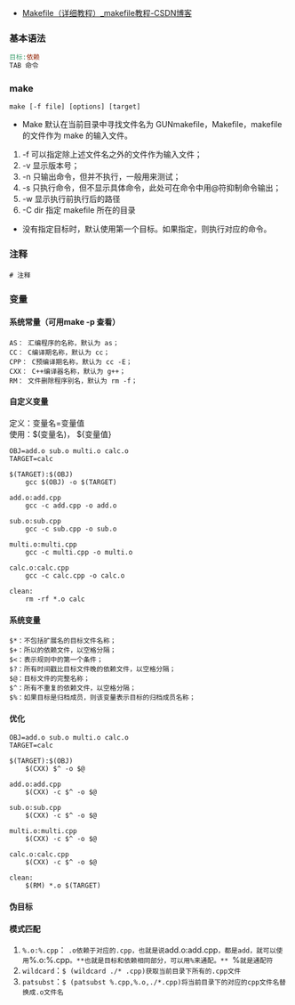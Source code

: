 - [Makefile（详细教程）_makefile教程-CSDN博客](https://blog.csdn.net/weixin_45604295/article/details/134283631?utm_medium=distribute.pc_relevant.none-task-blog-2~default~baidujs_utm_term~default-0-134283631-blog-123187908.235^v43^pc_blog_bottom_relevance_base8&spm=1001.2101.3001.4242.1&utm_relevant_index=3)
### 基本语法
~~~makefile
目标:依赖  
TAB 命令
~~~
### make
`make [-f file] [options] [target]`
- Make 默认在当前目录中寻找文件名为 GUNmakefile，Makefile，makefile 的文件作为 make 的输入文件。
1. -f 可以指定除上述文件名之外的文件作为输入文件；
2. -v 显示版本号；
3. -n 只输出命令，但并不执行，一般用来测试；
4. -s 只执行命令，但不显示具体命令，此处可在命令中用@符抑制命令输出；
5. -w 显示执行前执行后的路径
6. -C dir 指定 makefile 所在的目录
- 没有指定目标时，默认使用第一个目标。如果指定，则执行对应的命令。
### 注释
`# 注释`

### 变量
#### 系统常量（可用make -p 查看）
~~~
AS： 汇编程序的名称，默认为 as；  
CC： C编译期名称，默认为 cc；  
CPP： C预编译期名称，默认为 cc -E；  
CXX： C++编译器名称，默认为 g++；  
RM： 文件删除程序别名，默认为 rm -f；
~~~
#### 自定义变量
定义：变量名=变量值  
使用：$(变量名)， ${变量值}
~~~
OBJ=add.o sub.o multi.o calc.o
TARGET=calc

$(TARGET):$(OBJ)
	gcc $(OBJ) -o $(TARGET)

add.o:add.cpp
	gcc -c add.cpp -o add.o

sub.o:sub.cpp
	gcc -c sub.cpp -o sub.o

multi.o:multi.cpp
	gcc -c multi.cpp -o multi.o

calc.o:calc.cpp
	gcc -c calc.cpp -o calc.o

clean:
	rm -rf *.o calc
~~~
#### 系统变量
~~~
$*：不包括扩展名的目标文件名称；
$+：所以的依赖文件，以空格分隔；
$<：表示规则中的第一个条件；
$?：所有时间戳比目标文件晚的依赖文件，以空格分隔；
$@：目标文件的完整名称；
$^：所有不重复的依赖文件，以空格分隔；
$%：如果目标是归档成员，则该变量表示目标的归档成员名称；
~~~
#### 优化
~~~
OBJ=add.o sub.o multi.o calc.o
TARGET=calc

$(TARGET):$(OBJ)
	$(CXX) $^ -o $@
	
add.o:add.cpp
	$(CXX) -c $^ -o $@

sub.o:sub.cpp
	$(CXX) -c $^ -o $@

multi.o:multi.cpp
	$(CXX) -c $^ -o $@

calc.o:calc.cpp
	$(CXX) -c $^ -o $@

clean:
	$(RM) *.o $(TARGET)
~~~

#### 伪目标

#### 模式匹配
1. `%.o:%.cpp`： `.o依赖于对应的.cpp，也就是说`add.o:add.cpp`，都是add，就可以使用`%.o:%.cpp`。**也就是目标和依赖相同部分，可以用%来通配。** `%`就是通配符`
2. `wildcard`：`$ (wildcard ./* .cpp)获取当前目录下所有的.cpp文件`
3. `patsubst`：`$ (patsubst %.cpp,%.o,./*.cpp)将当前目录下的对应的cpp文件名替换成.o文件名`

